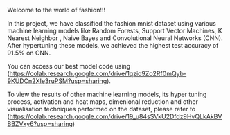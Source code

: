 Welcome to the world of fashion!!!

In this project, we have classified the fashion mnist dataset using various machine learning models like Random Forests, Support Vector Machines, K Nearest Neighbor
, Naive Bayes and Convolutional Neural Networks (CNN). After hypertuning these models, we achieved the highest test accuracy of 91.5% on CNN. 

You can access our best model code using                                                     
(https://colab.research.google.com/drive/1qzio9Zo2Rf0mQyb-9KUDCn2XIe3ruPSM?usp=sharing).                                                                                                          


To view the results of  other machine learning models, its hyper tuning process, activation and heat maps, dimenional reduction and other visualisation techniques performed on the dataset, please refer to                                                   (https://colab.research.google.com/drive/19_u84sSVkU2Dfdz9HvQLkAkBVBBZVxy6?usp=sharing)


